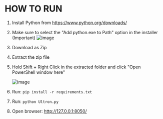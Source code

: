 

# HOW TO RUN

1. Install Python from https://www.python.org/downloads/

2. Make sure to select the "Add python.exe to Path" option in the installer (Important)
   ![image](https://github.com/user-attachments/assets/31507aff-c022-4dd4-8a53-fc4dbfd4fb08)

3. Download as Zip
   
4. Extract the zip file
   
5. Hold Shift + Right Click in the extracted folder and click "Open PowerShell window here"
   
   ![image](https://github.com/user-attachments/assets/b3b876aa-986f-4666-ae48-e64dd29aba84)

6. Run: `pip install -r requirements.txt`
    
7. Run: `python Ultron.py`

8. Open browser: http://127.0.0.1:8050/
